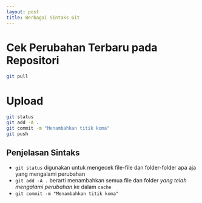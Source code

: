 ```yaml
---
layout: post
title: Berbagai Sintaks Git
---
```


# Cek Perubahan Terbaru pada Repositori

```bash
git pull
```

# Upload

```bash
git status
git add -A .
git commit -m "Menambahkan titik koma"
git push
```

## Penjelasan Sintaks

- `git status` digunakan untuk mengecek file-file dan folder-folder apa aja yang mengalami perubahan
- `git add -A .` berarti menambahkan semua file dan folder _yang telah mengalami perubahan_ ke dalam `cache`
- `git commit -m "Menambahkan titik koma"`